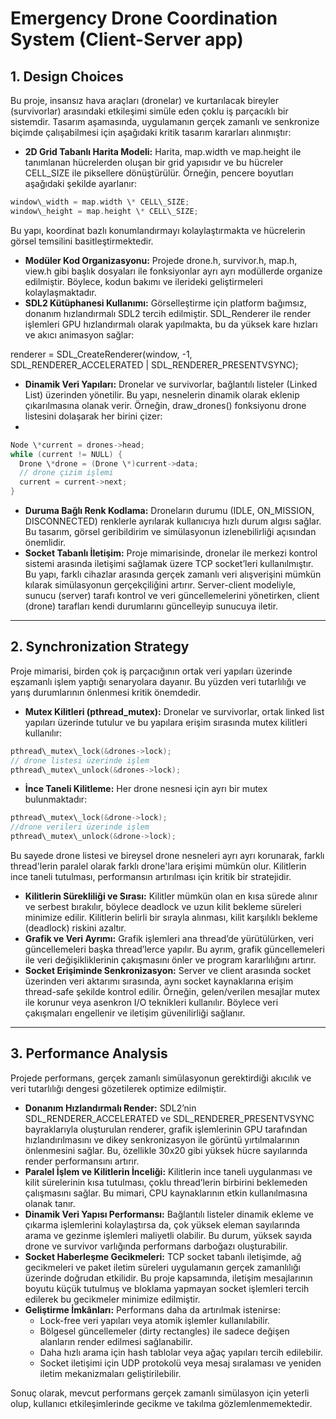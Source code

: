 # Emergency Drone Coordination System (Client-Server app)

## 1. Design Choices

Bu proje, insansız hava araçları (dronelar) ve kurtarılacak bireyler (survivorlar) arasındaki etkileşimi simüle eden çoklu iş parçacıklı bir sistemdir. Tasarım aşamasında, uygulamanın gerçek zamanlı ve senkronize biçimde çalışabilmesi için aşağıdaki kritik tasarım kararları alınmıştır:

- **2D Grid Tabanlı Harita Modeli:** Harita, map.width ve map.height ile tanımlanan hücrelerden oluşan bir grid yapısıdır ve bu hücreler CELL\_SIZE ile piksellere dönüştürülür. Örneğin, pencere boyutları aşağıdaki şekilde ayarlanır:
```c
window\_width = map.width \* CELL\_SIZE;
window\_height = map.height \* CELL\_SIZE;
```
Bu yapı, koordinat bazlı konumlandırmayı kolaylaştırmakta ve hücrelerin görsel temsilini basitleştirmektedir.

- **Modüler Kod Organizasyonu:** Projede drone.h, survivor.h, map.h, view.h gibi başlık dosyaları ile fonksiyonlar ayrı ayrı modüllerde organize edilmiştir. Böylece, kodun bakımı ve ilerideki geliştirmeleri kolaylaşmaktadır.
- **SDL2 Kütüphanesi Kullanımı:** Görselleştirme için platform bağımsız, donanım hızlandırmalı SDL2 tercih edilmiştir. SDL\_Renderer ile render işlemleri GPU hızlandırmalı olarak yapılmakta, bu da yüksek kare hızları ve akıcı animasyon sağlar:

renderer = SDL\_CreateRenderer(window, -1, SDL\_RENDERER\_ACCELERATED | SDL\_RENDERER\_PRESENTVSYNC);

- **Dinamik Veri Yapıları:** Dronelar ve survivorlar, bağlantılı listeler (Linked List) üzerinden yönetilir. Bu yapı, nesnelerin dinamik olarak eklenip çıkarılmasına olanak verir. Örneğin, draw\_drones() fonksiyonu drone listesini dolaşarak her birini çizer:
- 
```c
Node \*current = drones->head;
while (current != NULL) {
  Drone \*drone = (Drone \*)current->data;
  // drone çizim işlemi
  current = current->next;
}
```
- **Duruma Bağlı Renk Kodlama:** Droneların durumu (IDLE, ON\_MISSION, DISCONNECTED) renklerle ayrılarak kullanıcıya hızlı durum algısı sağlar. Bu tasarım, görsel geribildirim ve simülasyonun izlenebilirliği açısından önemlidir.
- **Socket Tabanlı İletişim:** Proje mimarisinde, dronelar ile merkezi kontrol sistemi arasında iletişimi sağlamak üzere TCP socket’leri kullanılmıştır. Bu yapı, farklı cihazlar arasında gerçek zamanlı veri alışverişini mümkün kılarak simülasyonun gerçekçiliğini artırır. Server-client modeliyle, sunucu (server) tarafı kontrol ve veri güncellemelerini yönetirken, client (drone) tarafları kendi durumlarını güncelleyip sunucuya iletir.
-----
## 2. Synchronization Strategy

Proje mimarisi, birden çok iş parçacığının ortak veri yapıları üzerinde eşzamanlı işlem yaptığı senaryolara dayanır. Bu yüzden veri tutarlılığı ve yarış durumlarının önlenmesi kritik önemdedir.

- **Mutex Kilitleri (pthread\_mutex):** Dronelar ve survivorlar, ortak linked list yapıları üzerinde tutulur ve bu yapılara erişim sırasında mutex kilitleri kullanılır:

```c
pthread\_mutex\_lock(&drones->lock);
// drone listesi üzerinde işlem
pthread\_mutex\_unlock(&drones->lock);
```

- **İnce Taneli Kilitleme:** Her drone nesnesi için ayrı bir mutex bulunmaktadır:

```c
pthread\_mutex\_lock(&drone->lock);
//drone verileri üzerinde işlem
pthread\_mutex\_unlock(&drone->lock);
```

Bu sayede drone listesi ve bireysel drone nesneleri ayrı ayrı korunarak, farklı thread'lerin paralel olarak farklı drone'lara erişimi mümkün olur. Kilitlerin ince taneli tutulması, performansın artırılması için kritik bir stratejidir.

- **Kilitlerin Sürekliliği ve Sırası:** Kilitler mümkün olan en kısa sürede alınır ve serbest bırakılır, böylece deadlock ve uzun kilit bekleme süreleri minimize edilir. Kilitlerin belirli bir sırayla alınması, kilit karşılıklı bekleme (deadlock) riskini azaltır.
- **Grafik ve Veri Ayrımı:** Grafik işlemleri ana thread’de yürütülürken, veri güncellemeleri başka thread’lerce yapılır. Bu ayrım, grafik güncellemeleri ile veri değişikliklerinin çakışmasını önler ve program kararlılığını artırır.
- **Socket Erişiminde Senkronizasyon:** Server ve client arasında socket üzerinden veri aktarımı sırasında, aynı socket kaynaklarına erişim thread-safe şekilde kontrol edilir. Örneğin, gelen/verilen mesajlar mutex ile korunur veya asenkron I/O teknikleri kullanılır. Böylece veri çakışmaları engellenir ve iletişim güvenilirliği sağlanır.
-----
## 3. Performance Analysis

Projede performans, gerçek zamanlı simülasyonun gerektirdiği akıcılık ve veri tutarlılığı dengesi gözetilerek optimize edilmiştir.

- **Donanım Hızlandırmalı Render:** SDL2’nin SDL\_RENDERER\_ACCELERATED ve SDL\_RENDERER\_PRESENTVSYNC bayraklarıyla oluşturulan renderer, grafik işlemlerinin GPU tarafından hızlandırılmasını ve dikey senkronizasyon ile görüntü yırtılmalarının önlenmesini sağlar. Bu, özellikle 30x20 gibi yüksek hücre sayılarında render performansını artırır.
- **Paralel İşlem ve Kilitlerin İnceliği:** Kilitlerin ince taneli uygulanması ve kilit sürelerinin kısa tutulması, çoklu thread’lerin birbirini beklemeden çalışmasını sağlar. Bu mimari, CPU kaynaklarının etkin kullanılmasına olanak tanır.
- **Dinamik Veri Yapısı Performansı:** Bağlantılı listeler dinamik ekleme ve çıkarma işlemlerini kolaylaştırsa da, çok yüksek eleman sayılarında arama ve gezinme işlemleri maliyetli olabilir. Bu durum, yüksek sayıda drone ve survivor varlığında performans darboğazı oluşturabilir.
- **Socket Haberleşme Gecikmeleri:** TCP socket tabanlı iletişimde, ağ gecikmeleri ve paket iletim süreleri uygulamanın gerçek zamanlılığı üzerinde doğrudan etkilidir. Bu proje kapsamında, iletişim mesajlarının boyutu küçük tutulmuş ve bloklama yapmayan socket işlemleri tercih edilerek bu gecikmeler minimize edilmiştir.
- **Geliştirme İmkânları:** Performans daha da artırılmak istenirse:
  - Lock-free veri yapıları veya atomik işlemler kullanılabilir.
  - Bölgesel güncellemeler (dirty rectangles) ile sadece değişen alanların render edilmesi sağlanabilir.
  - Daha hızlı arama için hash tablolar veya ağaç yapıları tercih edilebilir.
  - Socket iletişimi için UDP protokolü veya mesaj sıralaması ve yeniden iletim mekanizmaları geliştirilebilir.

Sonuç olarak, mevcut performans gerçek zamanlı simülasyon için yeterli olup, kullanıcı etkileşimlerinde gecikme ve takılma gözlemlenmemektedir.




